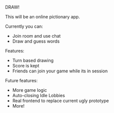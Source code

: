 DRAW!

This will be an online pictionary app.

Currently you can:
  - Join room and use chat
  - Draw and guess words

Features:
  - Turn based drawing
  - Score is kept 
  - Friends can join your game while its in session

Future features:
  - More game logic
  - Auto-closing Idle Lobbies
  - Real frontend to replace current ugly prototype
  - More!
